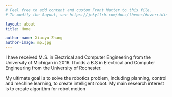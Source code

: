 ```yaml
---
# Feel free to add content and custom Front Matter to this file.
# To modify the layout, see https://jekyllrb.com/docs/themes/#overriding-theme-defaults

layout: about
title: Home

author-name: Xiaoyu Zhang
author-image: mp.jpg
---
```


I have received M.S. in Electrical and Computer Engineering from the University of Michigan in 2016. I holds a B.S in Electrical and Computer Engineering from the University of Rochester. 

My ultimate goal is to solve the robotics problem, including planning, control and mechine learning, to create intelligent robot. My main research interest is to create algorithm for robot motion   

